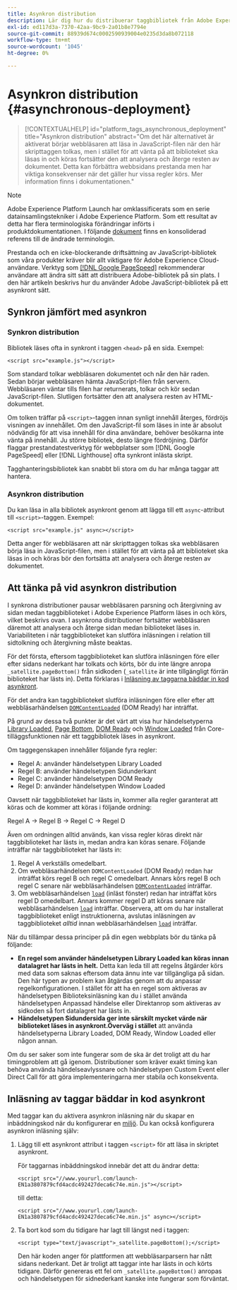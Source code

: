 ```yaml
---
title: Asynkron distribution
description: Lär dig hur du distribuerar taggbibliotek från Adobe Experience Platform asynkront på din webbplats.
exl-id: ed117d3a-7370-42aa-9bc9-2a01b8e7794e
source-git-commit: 88939d674c0002590939004e0235d3da8b072118
workflow-type: tm+mt
source-wordcount: '1045'
ht-degree: 0%

---
```


# Asynkron distribution {#asynchronous-deployment}

>[!CONTEXTUALHELP]
>id="platform_tags_asynchronous_deployment"
>title="Asynkron distribution"
>abstract="Om det här alternativet är aktiverat börjar webbläsaren att läsa in JavaScript-filen när den här skripttaggen tolkas, men i stället för att vänta på att biblioteket ska läsas in och köras fortsätter den att analysera och återge resten av dokumentet. Detta kan förbättra webbsidans prestanda men har viktiga konsekvenser när det gäller hur vissa regler körs. Mer information finns i dokumentationen."

>[!NOTE]
>
>Adobe Experience Platform Launch har omklassificerats som en serie datainsamlingstekniker i Adobe Experience Platform. Som ett resultat av detta har flera terminologiska förändringar införts i produktdokumentationen. I följande [dokument](../../term-updates.md) finns en konsoliderad referens till de ändrade terminologin.

Prestanda och en icke-blockerande driftsättning av JavaScript-bibliotek som våra produkter kräver blir allt viktigare för Adobe Experience Cloud-användare. Verktyg som [[!DNL Google PageSpeed]](https://developers.google.com/speed/pagespeed/insights/) rekommenderar användare att ändra sitt sätt att distribuera Adobe-bibliotek på sin plats. I den här artikeln beskrivs hur du använder Adobe JavaScript-bibliotek på ett asynkront sätt.

## Synkron jämfört med asynkron

### Synkron distribution

Bibliotek läses ofta in synkront i taggen `<head>` på en sida. Exempel:

```markup
<script src="example.js"></script>
```

Som standard tolkar webbläsaren dokumentet och når den här raden. Sedan börjar webbläsaren hämta JavaScript-filen från servern. Webbläsaren väntar tills filen har returnerats, tolkar och kör sedan JavaScript-filen. Slutligen fortsätter den att analysera resten av HTML-dokumentet.

Om tolken träffar på `<script>`-taggen innan synligt innehåll återges, fördröjs visningen av innehållet. Om den JavaScript-fil som läses in inte är absolut nödvändig för att visa innehåll för dina användare, behöver besökarna inte vänta på innehåll. Ju större bibliotek, desto längre fördröjning.  Därför flaggar prestandatestverktyg för webbplatser som [!DNL Google PageSpeed] eller [!DNL Lighthouse] ofta synkront inlästa skript.

Tagghanteringsbibliotek kan snabbt bli stora om du har många taggar att hantera.

### Asynkron distribution

Du kan läsa in alla bibliotek asynkront genom att lägga till ett `async`-attribut till `<script>`-taggen. Exempel:

```markup
<script src="example.js" async></script>
```

Detta anger för webbläsaren att när skripttaggen tolkas ska webbläsaren börja läsa in JavaScript-filen, men i stället för att vänta på att biblioteket ska läsas in och köras bör den fortsätta att analysera och återge resten av dokumentet.

## Att tänka på vid asynkron distribution

I synkrona distributioner pausar webbläsaren parsning och återgivning av sidan medan taggbiblioteket i Adobe Experience Platform läses in och körs, vilket beskrivs ovan. I asynkrona distributioner fortsätter webbläsaren däremot att analysera och återge sidan medan biblioteket läses in. Variabiliteten i när taggbiblioteket kan slutföra inläsningen i relation till sidtolkning och återgivning måste beaktas.

För det första, eftersom taggbiblioteket kan slutföra inläsningen före eller efter sidans nederkant har tolkats och körts, bör du inte längre anropa `_satellite.pageBottom()` från sidkoden (`_satellite` är inte tillgängligt förrän biblioteket har lästs in). Detta förklaras i [Inläsning av taggarna bäddar in kod asynkront](#loading-the-tags-embed-code-asynchronously).

För det andra kan taggbiblioteket slutföra inläsningen före eller efter att webbläsarhändelsen [`DOMContentLoaded`](https://developer.mozilla.org/en-US/docs/Web/Events/DOMContentLoaded) (DOM Ready) har inträffat.

På grund av dessa två punkter är det värt att visa hur händelsetyperna [Library Loaded](../../extensions/client/core/overview.md#library-loaded-page-top), [Page Bottom](../../extensions/client/core/overview.md#page-bottom), [DOM Ready](../../extensions/client/core/overview.md#page-bottom) och [Window Loaded](../../extensions/client/core/overview.md#window-loaded) från Core-tilläggsfunktionen när ett taggbibliotek läses in asynkront.

Om taggegenskapen innehåller följande fyra regler:

* Regel A: använder händelsetypen Library Loaded
* Regel B: använder händelsetypen Sidunderkant
* Regel C: använder händelsetypen DOM Ready
* Regel D: använder händelsetypen Window Loaded

Oavsett när taggbiblioteket har lästs in, kommer alla regler garanterat att köras och de kommer att köras i följande ordning:

Regel A → Regel B → Regel C → Regel D

Även om ordningen alltid används, kan vissa regler köras direkt när taggbiblioteket har lästs in, medan andra kan köras senare. Följande inträffar när taggbiblioteket har lästs in:

1. Regel A verkställs omedelbart.
1. Om webbläsarhändelsen `DOMContentLoaded` (DOM Ready) redan har inträffat körs regel B och regel C omedelbart. Annars körs regel B och regel C senare när webbläsarhändelsen [`DOMContentLoaded`](https://developer.mozilla.org/en-US/docs/Web/Events/DOMContentLoaded) inträffar.
1. Om webbläsarhändelsen [`load`](https://developer.mozilla.org/en-US/docs/Web/Events/load) (inläst fönster) redan har inträffat körs regel D omedelbart. Annars kommer regel D att köras senare när webbläsarhändelsen [`load`](https://developer.mozilla.org/en-US/docs/Web/Events/load) inträffar. Observera, att om du har installerat taggbiblioteket enligt instruktionerna, avslutas inläsningen av taggbiblioteket *alltid* innan webbläsarhändelsen [`load`](https://developer.mozilla.org/en-US/docs/Web/Events/load) inträffar.

När du tillämpar dessa principer på din egen webbplats bör du tänka på följande:

* **En regel som använder händelsetypen Library Loaded kan köras innan datalagret har lästs in helt.** Detta kan leda till att regelns åtgärder körs med data som saknas eftersom data ännu inte var tillgängliga på sidan. Den här typen av problem kan åtgärdas genom att du anpassar regelkonfigurationen. I stället för att ha en regel som aktiveras av händelsetypen Biblioteksinläsning kan du i stället använda händelsetypen Anpassad händelse eller Direktanrop som aktiveras av sidkoden så fort datalagret har lästs in.
* **Händelsetypen Sidundersida ger inte särskilt mycket värde när biblioteket läses in asynkront.Överväg i stället** att använda händelsetyperna Library Loaded, DOM Ready, Window Loaded eller någon annan.

Om du ser saker som inte fungerar som de ska är det troligt att du har timingproblem att gå igenom. Distributioner som kräver exakt timing kan behöva använda händelseavlyssnare och händelsetypen Custom Event eller Direct Call för att göra implementeringarna mer stabila och konsekventa.

## Inläsning av taggar bäddar in kod asynkront

Med taggar kan du aktivera asynkron inläsning när du skapar en inbäddningskod när du konfigurerar en [miljö](../publishing/environments.md). Du kan också konfigurera asynkron inläsning själv:

1. Lägg till ett asynkront attribut i taggen `<script>` för att läsa in skriptet asynkront.

   För taggarnas inbäddningskod innebär det att du ändrar detta:

   ```markup
   <script src="//www.yoururl.com/launch-EN1a3807879cfd4acdc492427deca6c74e.min.js"></script>
   ```

   till detta:

   ```markup
   <script src="//www.yoururl.com/launch-EN1a3807879cfd4acdc492427deca6c74e.min.js" async></script>
   ```

1. Ta bort kod som du tidigare har lagt till längst ned i taggen:

   ```markup
   <script type="text/javascript">_satellite.pageBottom();</script>
   ```

   Den här koden anger för plattformen att webbläsarparsern har nått sidans nederkant. Det är troligt att taggar inte har lästs in och körts tidigare. Därför genereras ett fel om `_satellite.pageBottom()` anropas och händelsetypen för sidnederkant kanske inte fungerar som förväntat.
